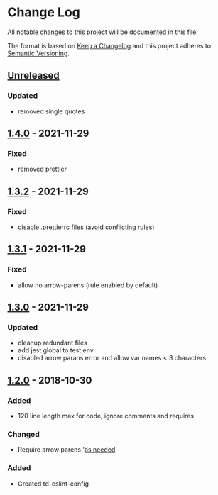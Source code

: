 # Change Log
All notable changes to this project will be documented in this file.

The format is based on [Keep a Changelog](http://keepachangelog.com/)
and this project adheres to [Semantic Versioning](http://semver.org/).

## [Unreleased][]
### Updated
- removed single quotes

## [1.4.0][] - 2021-11-29
### Fixed
- removed prettier

## [1.3.2][] - 2021-11-29
### Fixed
- disable .prettierrc files (avoid conflicting rules)

## [1.3.1][] - 2021-11-29
### Fixed
- allow no arrow-parens (rule enabled by default)

## [1.3.0][] - 2021-11-29
### Updated
- cleanup redundant files
- add jest global to test env
- disabled arrow parans error and allow var names < 3 characters

## [1.2.0][] - 2018-10-30
### Added
- 120 line length max for code, ignore comments and requires

### Changed
- Require arrow parens '[as needed](https://github.com/airbnb/javascript#arrows--one-arg-parens)'

### Added
- Created td-eslint-config


[Unreleased]: https://github.com/tomdaniels/td-eslint-config/compare/v1.4.0...HEAD
[1.4.0]: https://github.com/tomdaniels/td-eslint-config/compare/v1.3.2...v1.4.0
[1.3.2]: https://github.com/tomdaniels/td-eslint-config/compare/v1.3.1...v1.3.2
[1.3.1]: https://github.com/tomdaniels/td-eslint-config/compare/v1.3.0...v1.3.1
[1.3.0]: https://github.com/tomdaniels/td-eslint-config/compare/v1.2.0...v1.3.0
[1.2.0]: https://github.com/tomdaniels/td-eslint-config/tree/v1.2.0